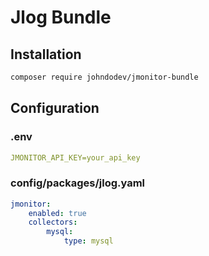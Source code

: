 # Jlog Bundle

## Installation

```bash
composer require johndodev/jmonitor-bundle
```

## Configuration

### .env
```yaml
JMONITOR_API_KEY=your_api_key
```

### config/packages/jlog.yaml
```yaml
jmonitor:
    enabled: true
    collectors:
        mysql:
            type: mysql
```
